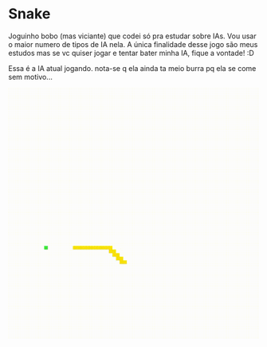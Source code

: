 # Snake
Joguinho bobo (mas viciante) que codei só pra estudar sobre IAs. Vou usar o maior numero de tipos de IA nela. A única finalidade desse jogo são meus estudos mas se vc quiser jogar e tentar bater minha IA, fique a vontade! :D

Essa é a IA atual jogando. nota-se q ela ainda ta meio burra pq ela se come sem motivo...

![ Alt text](IA-playing.gif)[](IA-playing.gif)
